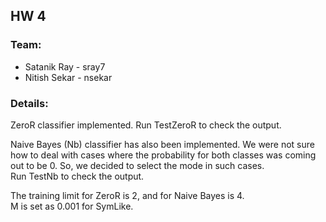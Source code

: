 ## HW 4
### Team:
 * Satanik Ray - sray7
 * Nitish Sekar - nsekar
  
### Details:  
ZeroR classifier implemented. Run TestZeroR to check the output.  
  
Naive Bayes (Nb) classifier has also been implemented. We were not sure how to deal with cases where the probability for both classes was coming out to be 0. So, we decided to select the mode in such cases.   
Run TestNb to check the output.  

The training limit for ZeroR is 2, and for Naive Bayes is 4.  
M is set as 0.001 for SymLike.

